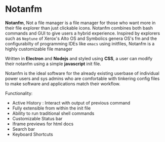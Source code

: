 # Notanfm

<strong>Notanfm</strong>, Not a file manager is a file manager for those who want more in their file explorer than just clickable icons. Notanfm combines both bash commands and GUI to give users a hybrid experience. Inspired by explorers such as `Neptune` of Xerox's Alto OS and Symbolics genera OS's fm and the configurabilty of programming IDEs like `emacs` using initfiles, Notanfm is a highly customizable file manager

Written in <strong>Electron</strong> and <strong>Nodejs</strong> and styled using <strong>CSS</strong>, a user can modify their notanfm using a simple <strong>javascript</strong> init file.

Notanfm is the ideal software for the already existing userbase of individual power users and sys admins who are comfortable with tinkering config files to make software and applications match their workflow.

Functionality:
- Active History : Interact with output of previous command
- Fully extensible from within the init file
- Ability to run traditional shell commands
- Customizable Status bar
- Iframe previews for html docs
- Search bar
- Keyboard Shortcuts
